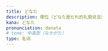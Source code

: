```yaml
---
title: どなた
description: 哪位（どなた是だれ的礼貌说法）
kana: どなた
pronunciation: donata
# tone: 中高型（なかがた）
type: 名词
---
```


